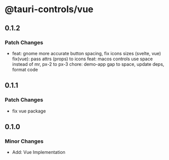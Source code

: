 # @tauri-controls/vue

## 0.1.2

### Patch Changes

- feat: gnome more accurate button spacing, fix icons sizes (svelte, vue)
  fix(vue): pass attrs (props) to icons
  feat: macos controls use space instead of mr, px-2 to px-3
  chore: demo-app gap to space, update deps, format code

## 0.1.1

### Patch Changes

- fix vue package

## 0.1.0

### Minor Changes

- Add: Vue Implementation
